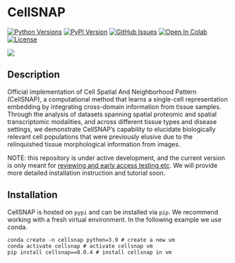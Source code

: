 # CellSNAP

[![Python Versions](https://img.shields.io/pypi/pyversions/cellsnap.svg)](https://pypi.org/project/cellsnap)
[![PyPI Version](https://img.shields.io/pypi/v/cellsnap.svg)](https://pypi.org/project/cellsnap)
[![GitHub Issues](https://img.shields.io/github/issues/sggao/cellsnap.svg)](https://github.com/sggao/cellsnap/issues)
[![Open In Colab](https://colab.research.google.com/assets/colab-badge.svg)](https://colab.research.google.com/github/sggao/cellsnap/blob/master/tutorials/CellSNAP_codex_murine.ipynb)
[![License](https://img.shields.io/badge/License-Apache_2.0-blue.svg)](https://opensource.org/licenses/Apache-2.0)


<img src="https://github.com/sggao/CellSNAP/blob/main/media/figure1_v4.png">

## Description
Official implementation of Cell Spatial And Neighborhood Pattern (CellSNAP), a computational method that learns a single-cell representation embedding by integrating cross-domain information from tissue samples.
Through the analysis of datasets spanning spatial proteomic and spatial transcriptomic modalities, and across different tissue types and disease settings, we demonstrate CellSNAP’s capability to elucidate biologically relevant cell populations that were previously elusive due to the relinquished tissue morphological information from images.

NOTE: this repository is under active development, and the current version is only meant for <ins>reviewing and early access testing etc</ins>. We will provide more detailed installation instruction and tutorial soon.

## Installation
CellSNAP is hosted on `pypi` and can be installed via `pip`. We recommend working with a fresh virtual environment. In the following example we use conda.

```
conda create -n cellsnap python=3.9 # create a new vm
conda activate cellsnap # activate cellsnap vm
pip install cellsnap==0.0.4 # install cellsnap in vm
```

